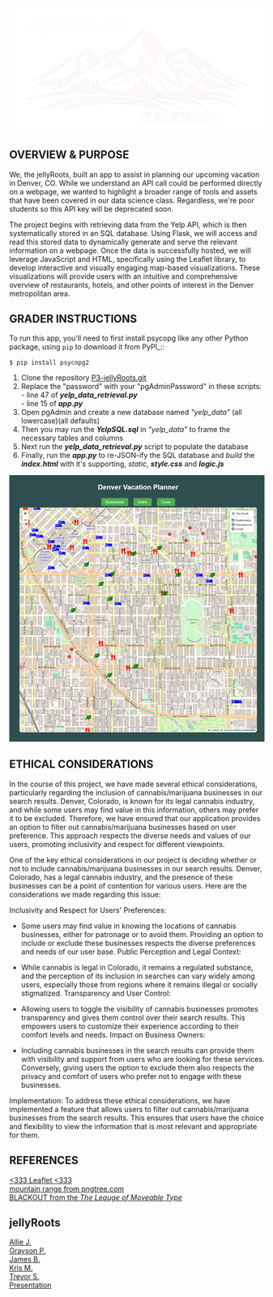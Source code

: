 ![Header Image](Images/denver.png "Title Tile")
=============================


OVERVIEW & PURPOSE
- 
We, the jellyRoots, built an app to assist in planning our upcoming vacation in Denver, CO. While we understand an API call could be performed directly on a webpage, we wanted to highlight a broader range of tools and assets that have been covered in our data science class. Regardless, we're poor students so this API key will be deprecated soon. 

The project begins with retrieving data from the Yelp API, which is then systematically stored in an SQL database. Using Flask, we will access and read this stored data to dynamically generate and serve the relevant information on a webpage. Once the data is successfully hosted, we will leverage JavaScript and HTML, specifically using the Leaflet library, to develop interactive and visually engaging map-based visualizations. These visualizations will provide users with an intuitive and comprehensive overview of restaurants, hotels, and other points of interest in the Denver metropolitan area.


GRADER INSTRUCTIONS
-
To run this app, you'll need to first install psycopg like any other Python package, using ``pip`` to download it from PyPI_::

    $ pip install psycopg2

1. Clone the repository <a href='https://github.com/famndox/P3-jellyRoots.git'>P3-jellyRoots.git</a><br>
2. Replace the "password" with your "pgAdminPassword" in these scripts:
<br>    - line 47 of ***yelp_data_retrieval.py***
<br>    - line 15 of ***app.py*** 
3. Open pgAdmin and create a new database named _"yelp_data"_ (all lowercase)(all defaults)
4. Then you may run the ***YelpSQL.sql*** in _"yelp_data"_ to frame the necessary tables and columns
5. Next run the ***yelp_data_retrieval.py*** script to populate the database
6. Finally, run the ***app.py*** to re-JSON-ify the SQL database and *build* the ***index.html*** with it's supporting, *static*, ***style.css*** and ***logic.js***

   
![App Screenshot](Images/app.png)

ETHICAL CONSIDERATIONS
- 
In the course of this project, we have made several ethical considerations, particularly regarding the inclusion of cannabis/marijuana businesses in our search results. Denver, Colorado, is known for its legal cannabis industry, and while some users may find value in this information, others may prefer it to be excluded. Therefore, we have ensured that our application provides an option to filter out cannabis/marijuana businesses based on user preference. This approach respects the diverse needs and values of our users, promoting inclusivity and respect for different viewpoints.

One of the key ethical considerations in our project is deciding whether or not to include cannabis/marijuana businesses in our search results. Denver, Colorado, has a legal cannabis industry, and the presence of these businesses can be a point of contention for various users. Here are the considerations we made regarding this issue:

Inclusivity and Respect for Users' Preferences:

- Some users may find value in knowing the locations of cannabis businesses, either for patronage or to avoid them. Providing an option to include or exclude these businesses respects the diverse preferences and needs of our user base.
Public Perception and Legal Context:

- While cannabis is legal in Colorado, it remains a regulated substance, and the perception of its inclusion in searches can vary widely among users, especially those from regions where it remains illegal or socially stigmatized.
Transparency and User Control:

- Allowing users to toggle the visibility of cannabis businesses promotes transparency and gives them control over their search results. This empowers users to customize their experience according to their comfort levels and needs.
Impact on Business Owners:

- Including cannabis businesses in the search results can provide them with visibility and support from users who are looking for these services. Conversely, giving users the option to exclude them also respects the privacy and comfort of users who prefer not to engage with these businesses.
  
Implementation: To address these ethical considerations, we have implemented a feature that allows users to filter out cannabis/marijuana businesses from the search results. This ensures that users have the choice and flexibility to view the information that is most relevant and appropriate for them.

  
REFERENCES
-

<a href='https://github.com/Leaflet/Leaflet'><333 Leaflet <333</a><br>
<a href='https://pngtree.com/freepng/natural-hills-and-mountains_4103445.html'>mountain range from pngtree.com</a><br>
<a href='https://www.theleagueofmoveabletype.com/blackout'>BLACKOUT from the *The Leauge of Moveable Type*</a><br>


jellyRoots
-
<a href='https://github.com/Alliekj'>Allie J.</a><br>
<a href='https://github.com/KillerTwinkie7'>Grayson P.</a><br>
<a href='https://github.com/famndox'>James B.</a><br>
<a href='https://github.com/KrisMelton'>Kris M.</a><br>
<a href='https://github.com/Trevor-Sandoval'>Trevor S.</a><br>
<a href='https://docs.google.com/presentation/d/1_xz7i0G1DPjxy1GtI8R1DYicbaYTCayyHuQkljrD3Rw/edit?usp=sharing'>Presentation</a><br>
